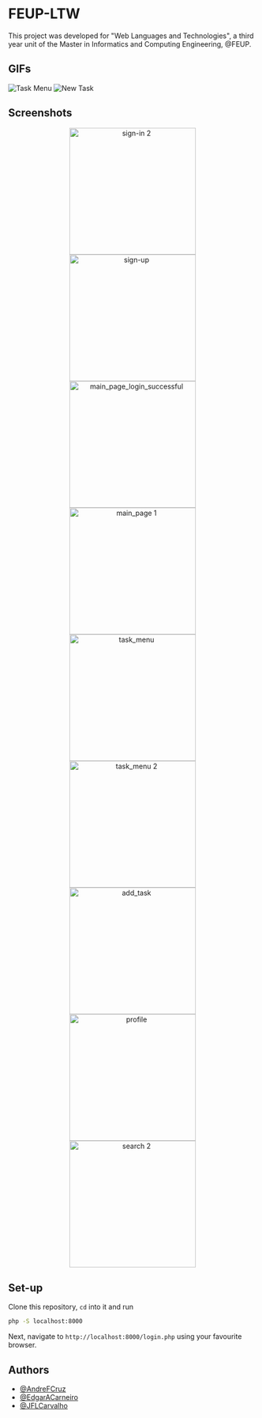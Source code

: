 # FEUP-LTW
This project was developed for "Web Languages and Technologies", a third year unit of the Master in Informatics and Computing Engineering, @FEUP.

## GIFs
  ![Task Menu](https://user-images.githubusercontent.com/13498941/34487504-831add20-efcc-11e7-8d41-0c788d9ca2f1.gif)
  ![New Task](https://user-images.githubusercontent.com/13498941/34487401-10afbf94-efcc-11e7-9b30-4b5f2e2fd5ca.gif)

## Screenshots
<p align="center">
<img width="256" heigth="256" alt="sign-in 2" src="https://user-images.githubusercontent.com/13498941/34486609-941f4ad8-efc8-11e7-8184-a385c51cd1fb.png">
<img width="256" heigth="256" alt="sign-up" src="https://user-images.githubusercontent.com/13498941/34486610-944a9422-efc8-11e7-83d0-e0c426a0b1f6.png">
<img width="256" heigth="256" alt="main_page_login_successful" src="https://user-images.githubusercontent.com/13498941/34486598-931ccf16-efc8-11e7-9592-4428b62efd30.png">
<img width="256" heigth="256" alt="main_page 1" src="https://user-images.githubusercontent.com/13498941/34486599-93383a12-efc8-11e7-913c-10c4873204cc.png">
<img width="256" heigth="256" alt="task_menu" src="https://user-images.githubusercontent.com/13498941/34486611-94719b80-efc8-11e7-8715-ba4e87a88651.png">
<img width="256" heigth="256" alt="task_menu 2" src="https://user-images.githubusercontent.com/13498941/34486612-94a2cb74-efc8-11e7-8c47-de45c39f84cd.png">
<img width="256" heigth="256" alt="add_task" src="https://user-images.githubusercontent.com/13498941/34486597-92fb5d68-efc8-11e7-9707-0a702aa150d9.png">
<img width="256" heigth="256" alt="profile" src="https://user-images.githubusercontent.com/13498941/34486603-9390d960-efc8-11e7-807a-3b52610dc883.png">
<img width="256" heigth="256" alt="search 2" src="https://user-images.githubusercontent.com/13498941/34486607-93cef02e-efc8-11e7-8b53-95d283c6e988.png">
</p>


## Set-up
Clone this repository, ```cd``` into it and run
```bash
php -S localhost:8000
```

Next, navigate to ```http://localhost:8000/login.php``` using your favourite browser.

## Authors
* [@AndreFCruz](https://github.com/AndreFCruz)
* [@EdgarACarneiro](https://github.com/edgaracarneiro)
* [@JFLCarvalho](https://github.com/jflcarvalho)
